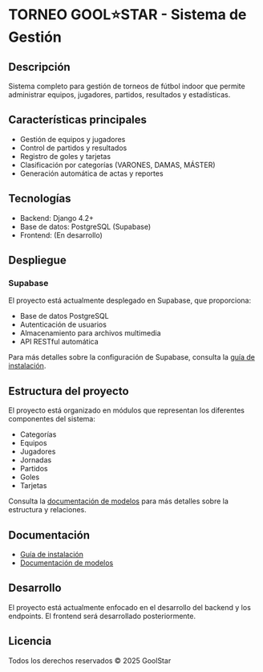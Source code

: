 # TORNEO GOOL⭐️STAR - Sistema de Gestión

## Descripción
Sistema completo para gestión de torneos de fútbol indoor que permite administrar equipos, jugadores, partidos, resultados y estadísticas.

## Características principales
- Gestión de equipos y jugadores
- Control de partidos y resultados
- Registro de goles y tarjetas
- Clasificación por categorías (VARONES, DAMAS, MÁSTER)
- Generación automática de actas y reportes

## Tecnologías
- Backend: Django 4.2+
- Base de datos: PostgreSQL (Supabase)
- Frontend: (En desarrollo)

## Despliegue

### Supabase
El proyecto está actualmente desplegado en Supabase, que proporciona:
- Base de datos PostgreSQL
- Autenticación de usuarios
- Almacenamiento para archivos multimedia
- API RESTful automática

Para más detalles sobre la configuración de Supabase, consulta la [guía de instalación](docs/installation.md).

## Estructura del proyecto
El proyecto está organizado en módulos que representan los diferentes componentes del sistema:
- Categorías
- Equipos
- Jugadores
- Jornadas
- Partidos
- Goles
- Tarjetas

Consulta la [documentación de modelos](docs/models.md) para más detalles sobre la estructura y relaciones.

## Documentación
- [Guía de instalación](docs/installation.md)
- [Documentación de modelos](docs/models.md)

## Desarrollo
El proyecto está actualmente enfocado en el desarrollo del backend y los endpoints. El frontend será desarrollado posteriormente.

## Licencia
Todos los derechos reservados © 2025 GoolStar